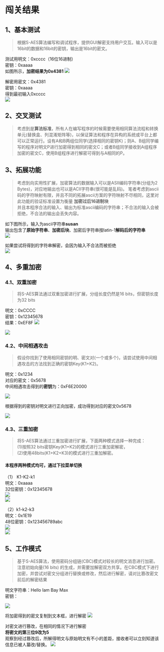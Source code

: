 # 闯关结果
## 1、基本测试
>根据S-AES算法编写和调试程序，提供GUI解密支持用户交互。输入可以是16bit的数据和16bit的密钥，输出是16bit的密文。  

测试用明文：0xcccc（16位16进制）  
密钥：0xaaaa  
如图所示，**加密结果为0x4381**
![](../docImages/第一关.png)

解密用密文：0x4381  
密钥：0xaaaa  
得到最初输入0xcccc  
![](../docImages/第一关解.png)

## 2、交叉测试
> 考虑到是**算法标准**，所有人在编写程序的时候需要使用相同算法流程和转换单元(替换盒、列混淆矩阵等)，以保证算法和程序在异构的系统或平台上都可以正常运行。设有A和B两组位同学(选择相同的密钥K)；则A、B组同学编写的程序对明文P进行加密得到相同的密文C；或者B组同学接收到A组程序加密的密文C，使用B组程序进行解密可得到与A相同的P。

## 3、拓展功能
> 考虑到向实用性扩展，加密算法的数据输入可以是ASII编码字符串(分组为2 Bytes)，对应地输出也可以是ACII字符串(很可能是乱码)。
笔者考虑到ascii码的字符映射有限，并且不同的拓展ascii方案的字符映射不尽相同，这里对此功能的验证标准设置为衡量 **加密过后16进制块**  
并且本程序合法的输入、输出为标准ascii编码的字符串；不合法的输入会被拒绝，不合法的输出会丢失内容。

如下图所示，输入为ascii字符串**susan**  
输出包含了**原始字符串**、**加密后块**、加密后字符串按latin-1**解码后的字符串**  
![](../docImages/第三关加.png)

如果尝试将得到的字符串解密，会因为输入不合法而被拒绝  
![](../docImages/第三关解.png)

## 4、多重加密
### 4.1、双重加密
>将S-AES算法通过双重加密进行扩展，分组长度仍然是16 bits，但密钥长度为32 bits  

明文：0xCCCC  
密钥：0x12345678  
结果：0xEF8F
![](../docImages/第四关1.png)  

![](../docImages/第四关2.png)
### 4.2、中间相遇攻击
>假设你找到了使用相同密钥的明、密文对(一个或多个)，请尝试使用中间相遇攻击的方法找到正确的密钥Key(K1+K2)。  

明文：0x1234  
对应的密文：0x5678  
中间相遇攻击得到的**密钥**为：0xF6E20000

![](../docImages/第四关3.png)

根据得到的密钥对明文进行正向加密，成功得到对应的密文0x5678  

![](../docImages/第四关4.png)
### 4.3、三重加密
>将S-AES算法通过三重加密进行扩展，下面两种模式选择一种完成：  
(1)按照32 bits密钥Key(K1+K2)的模式进行三重加密解密，  
(2)使用48bits(K1+K2+K3)的模式进行三重加解密。 

#### 本程序两种模式均可，通过下拉菜单切换 
（1） K1-K2-k1  
明文：0xaaaa  
32位密钥：0x12345678  
![](../docImages/第四关5.png)  
![](../docImages/第四关6.png)  

（2）k1-k2-k3  
明文：0x1E19  
48位密钥：0x123456789abc  
![](../docImages/第四关7.png)  
![](../docImages/第四关8.png)

## 5、工作模式
>基于S-AES算法，使用密码分组链(CBC)模式对较长的明文消息进行加密。注意初始向量(16 bits) 的生成，并需要加解密双方共享。在CBC模式下进行加密，并尝试对密文分组进行替换或修改，然后进行解密，请对比篡改密文前后的解密结果  

明文字符串：Hello Iam Bay Max  
密钥：

![](../docImages/CBC.png)  

将加密得到的密文复制到文本框，进行解密
![](../docImages/CBC解密.png)

对密文进行篡改，在相同的情况下进行解密  
**将密文的第三位9改为5**  
观察到经过篡改后，所解得明文与原始明文有不小的差距，接收者可以立刻知道该信息已被人纂改/替换。
![](../docImages/CBC篡改.png)
